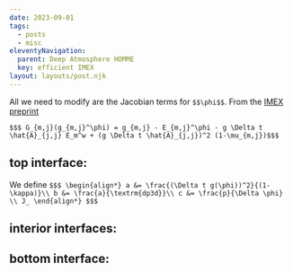 ```yaml
---
date: 2023-09-01
tags:
  - posts
  - misc
eleventyNavigation:
  parent: Deep Atmosphere HOMME
  key: efficient IMEX
layout: layouts/post.njk
---
```


All we need to modify are the Jacobian terms for `$$\phi$$`. 
From the [IMEX preprint](https://arxiv.org/pdf/1906.07219.pdf)

`$$$ G_{m,j}(g_{m,j}^\phi) = g_{m,j} - E_{m,j}^\phi - g \Delta t \hat{A}_{j,j} E_m^w + (g \Delta t \hat{A}_{j,j})^2 (1-\mu_{m,j})$$$`

## top interface:

We define
`$$$
\begin{align*}
  a &= \frac{(\Delta t g(\phi))^2}{(1-\kappa)}\\
  b &= \frac{a}{\textrm{dp3d}}\\
  c &= \frac{p}{\Delta \phi} \\
  J_
\end{align*}
$$$`


## interior interfaces:

## bottom interface: